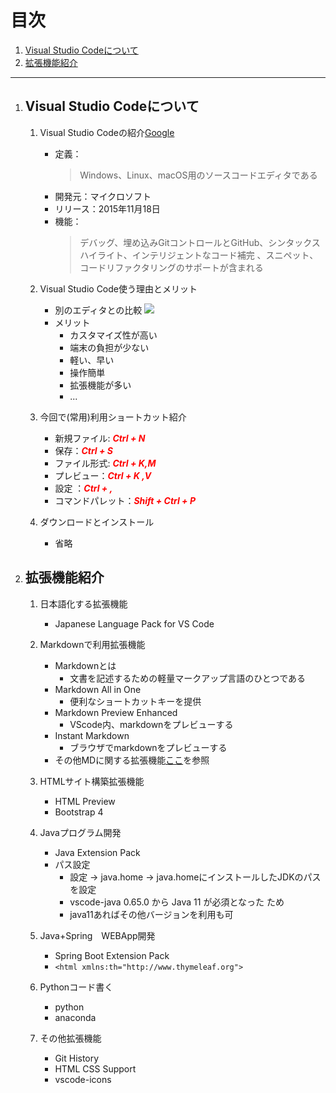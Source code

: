 # 目次
1. [Visual Studio Codeについて](#anchor1)
1. [拡張機能紹介](#anchor2)

***
<a id="anchor1"></a>

1. ## Visual Studio Codeについて
    1. Visual Studio Codeの紹介[Google](https://ja.wikipedia.org/wiki/Visual_Studio_Code)
    
        - 定義：
            > Windows、Linux、macOS用のソースコードエディタである
        - 開発元：マイクロソフト
        - リリース：2015年11月18日
        - 機能：
            > デバッグ、埋め込みGitコントロールとGitHub、シンタックスハイライト、インテリジェントなコード補完 、スニペット、コードリファクタリングのサポートが含まれる
    1. Visual Studio Code使う理由とメリット
        - 別のエディタとの比較
        ![](https://jdraft.s3-ap-northeast-1.amazonaws.com/blog/9a3edf3d-1ef2-457f-b918-9b0e61268b06.png)
        - メリット
            - カスタマイズ性が高い
            - 端末の負担が少ない
            - 軽い、早い
            - 操作簡単
            - 拡張機能が多い
            - ...

    1. 今回で(常用)利用ショートカット紹介

        - 新規ファイル: ***<font color="Red">Ctrl + N</font>***
        - 保存：***<font color="Red">Ctrl + S</font>***
        - ファイル形式: ***<font color="Red">Ctrl + K,M</font>***
        - プレビュー：***<font color="Red">Ctrl + K ,V</font>***
        - 設定 ：***<font color="Red">Ctrl + ,</font>***
        - コマンドパレット：***<font color="Red">Shift + Ctrl + P</font>***

    1. ダウンロードとインストール
        - 省略　

<a id="anchor2"></a>

2. ## 拡張機能紹介
    1. 日本語化する拡張機能
        - Japanese Language Pack for VS Code
    1. Markdownで利用拡張機能
        - Markdownとは
            - 文書を記述するための軽量マークアップ言語のひとつである
        - Markdown All in One
            - 便利なショートカットキーを提供
        - Markdown Preview Enhanced
            - VScode内、markdownをプレビューする
        - Instant Markdown
            - ブラウザでmarkdownをプレビューする
        - その他MDに関する拡張機能[ここ](https://qiita.com/sola-msr/items/cfe448db958da3d08863)を参照
 
    1. HTMLサイト構築拡張機能
        - HTML Preview
        - Bootstrap 4
    1. Javaプログラム開発
        - Java Extension Pack
        - パス設定 
            - 設定 -> java.home -> java.homeにインストールしたJDKのパスを設定
            - vscode-java 0.65.0 から Java 11 が必須となった ため
            - java11あればその他バージョンを利用も可
    1. Java+Spring　WEBApp開発
        - Spring Boot Extension Pack    
        - `<html xmlns:th="http://www.thymeleaf.org">`        
    1. Pythonコード書く
        - python
        - anaconda
    1. その他拡張機能
        - Git History
        - HTML CSS Support
        - vscode-icons

